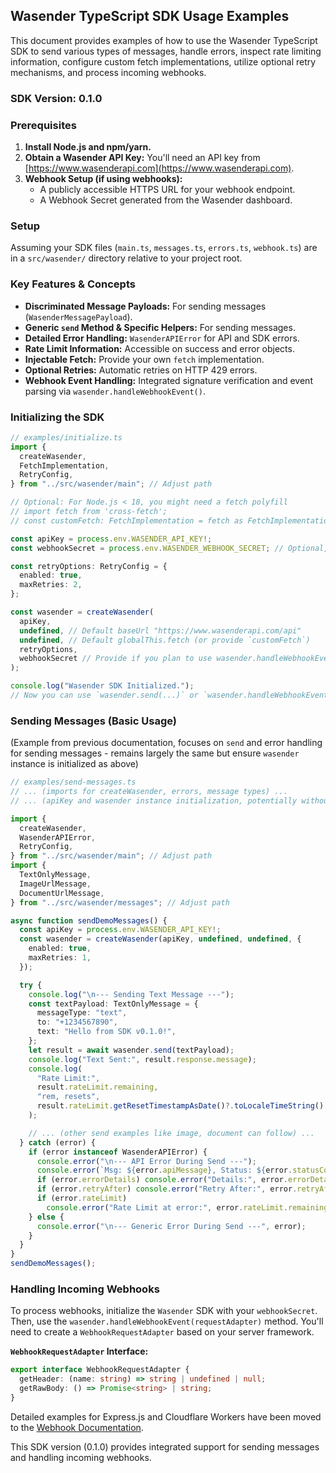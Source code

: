 ## Wasender TypeScript SDK Usage Examples

This document provides examples of how to use the Wasender TypeScript SDK to send various types of messages, handle errors, inspect rate limiting information, configure custom fetch implementations, utilize optional retry mechanisms, and process incoming webhooks.

### SDK Version: 0.1.0

### Prerequisites

1.  **Install Node.js and npm/yarn.**
2.  **Obtain a Wasender API Key:** You'll need an API key from [https://www.wasenderapi.com](https://www.wasenderapi.com).
3.  **Webhook Setup (if using webhooks):**
    - A publicly accessible HTTPS URL for your webhook endpoint.
    - A Webhook Secret generated from the Wasender dashboard.

### Setup

Assuming your SDK files (`main.ts`, `messages.ts`, `errors.ts`, `webhook.ts`) are in a `src/wasender/` directory relative to your project root.

### Key Features & Concepts

- **Discriminated Message Payloads:** For sending messages (`WasenderMessagePayload`).
- **Generic `send` Method & Specific Helpers:** For sending messages.
- **Detailed Error Handling:** `WasenderAPIError` for API and SDK errors.
- **Rate Limit Information:** Accessible on success and error objects.
- **Injectable Fetch:** Provide your own `fetch` implementation.
- **Optional Retries:** Automatic retries on HTTP 429 errors.
- **Webhook Event Handling:** Integrated signature verification and event parsing via `wasender.handleWebhookEvent()`.

### Initializing the SDK

```typescript
// examples/initialize.ts
import {
  createWasender,
  FetchImplementation,
  RetryConfig,
} from "../src/wasender/main"; // Adjust path

// Optional: For Node.js < 18, you might need a fetch polyfill
// import fetch from 'cross-fetch';
// const customFetch: FetchImplementation = fetch as FetchImplementation;

const apiKey = process.env.WASENDER_API_KEY!;
const webhookSecret = process.env.WASENDER_WEBHOOK_SECRET; // Optional, for handling webhooks

const retryOptions: RetryConfig = {
  enabled: true,
  maxRetries: 2,
};

const wasender = createWasender(
  apiKey,
  undefined, // Default baseUrl "https://www.wasenderapi.com/api"
  undefined, // Default globalThis.fetch (or provide `customFetch`)
  retryOptions,
  webhookSecret // Provide if you plan to use wasender.handleWebhookEvent()
);

console.log("Wasender SDK Initialized.");
// Now you can use `wasender.send(...)` or `wasender.handleWebhookEvent(...)`
```

### Sending Messages (Basic Usage)

(Example from previous documentation, focuses on `send` and error handling for sending messages - remains largely the same but ensure `wasender` instance is initialized as above)

```typescript
// examples/send-messages.ts
// ... (imports for createWasender, errors, message types) ...
// ... (apiKey and wasender instance initialization, potentially without webhookSecret if only sending) ...

import {
  createWasender,
  WasenderAPIError,
  RetryConfig,
} from "../src/wasender/main"; // Adjust path
import {
  TextOnlyMessage,
  ImageUrlMessage,
  DocumentUrlMessage,
} from "../src/wasender/messages"; // Adjust path

async function sendDemoMessages() {
  const apiKey = process.env.WASENDER_API_KEY!;
  const wasender = createWasender(apiKey, undefined, undefined, {
    enabled: true,
    maxRetries: 1,
  });

  try {
    console.log("\n--- Sending Text Message ---");
    const textPayload: TextOnlyMessage = {
      messageType: "text",
      to: "+1234567890",
      text: "Hello from SDK v0.1.0!",
    };
    let result = await wasender.send(textPayload);
    console.log("Text Sent:", result.response.message);
    console.log(
      "Rate Limit:",
      result.rateLimit.remaining,
      "rem, resets",
      result.rateLimit.getResetTimestampAsDate()?.toLocaleTimeString()
    );

    // ... (other send examples like image, document can follow) ...
  } catch (error) {
    if (error instanceof WasenderAPIError) {
      console.error("\n--- API Error During Send ---");
      console.error(`Msg: ${error.apiMessage}, Status: ${error.statusCode}`);
      if (error.errorDetails) console.error("Details:", error.errorDetails);
      if (error.retryAfter) console.error("Retry After:", error.retryAfter);
      if (error.rateLimit)
        console.error("Rate Limit at error:", error.rateLimit.remaining);
    } else {
      console.error("\n--- Generic Error During Send ---", error);
    }
  }
}
sendDemoMessages();
```

### Handling Incoming Webhooks

To process webhooks, initialize the `Wasender` SDK with your `webhookSecret`. Then, use the `wasender.handleWebhookEvent(requestAdapter)` method. You'll need to create a `WebhookRequestAdapter` based on your server framework.

**`WebhookRequestAdapter` Interface:**

```typescript
export interface WebhookRequestAdapter {
  getHeader: (name: string) => string | undefined | null;
  getRawBody: () => Promise<string> | string;
}
```

Detailed examples for Express.js and Cloudflare Workers have been moved to the [Webhook Documentation](./docs/webhook.md#detailed-examples).

This SDK version (0.1.0) provides integrated support for sending messages and handling incoming webhooks.
